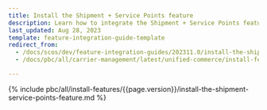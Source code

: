 ```yaml
---
title: Install the Shipment + Service Points feature
description: Learn how to integrate the Shipment + Service Points feature into your project
last_updated: Aug 28, 2023
template: feature-integration-guide-template
redirect_from:
  - /docs/scos/dev/feature-integration-guides/202311.0/install-the-shipment-service-points-feature.html
  - /docs/pbc/all/carrier-management/latest/unified-commerce/install-features/install-the-shipment-service-points-feature.html

---
```


{% include pbc/all/install-features/{{page.version}}/install-the-shipment-service-points-feature.md %} <!-- To edit, see /_includes/pbc/all/install-features/202311.0/install-the-shipment-service-points-feature.md -->
